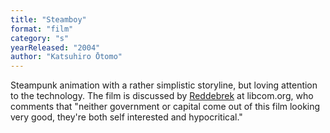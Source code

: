 ```yaml
---
title: "Steamboy"
format: "film"
category: "s"
yearReleased: "2004"
author: "Katsuhiro Ōtomo"
---
```

Steampunk animation with a rather simplistic storyline, but loving attention to the technology. The film is discussed by <a href="https://libcom.org/blog/2d-revolution-01092018">Reddebrek</a> at libcom.org, who comments that "neither government or capital come out of this film looking very good, they're both self interested and hypocritical."
